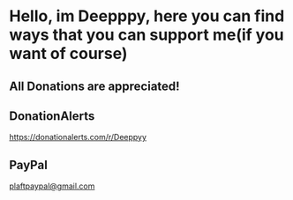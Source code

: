 # Hello, im Deepppy, here you can find ways that you can support me(if you want of course)

## All Donations are appreciated!


## DonationAlerts

https://donationalerts.com/r/Deeppyy

## PayPal

plaftpaypal@gmail.com
